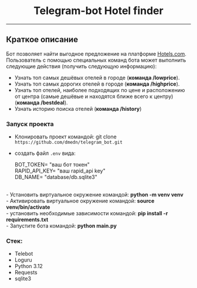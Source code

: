 <h1 align="center">Telegram-bot Hotel finder

</h1>

***

## Краткое описание

Бот позволяет найти выгодное предложение на платформе [Hotels.com](https://hotels.com/).
<br> Пользователь с помощью специальных команд бота может выполнить следующие действия (получить следующую информацию): <br/>
- Узнать топ самых дешёвых отелей в городе (**команда /lowprice**). 
- Узнать топ самых дорогих отелей в городе (**команда /highprice**). 
- Узнать топ отелей, наиболее подходящих по цене и расположению от центра (самые дешёвые и находятся ближе всего к центру) (**команда /bestdeal**). 
- Узнать историю поиска отелей (**команда /history**)
### Запуск проекта 
- Клонировать проект командой: git clone `https://github.com/dmedn/telegram_bot.git`
- создать файл `.env` вида:

    BOT_TOKEN= "ваш бот токен"<br>
    RAPID_API_KEY= "ваш rapid_api key"<br>
    DB_NAME= "database/db.sqlite3"<br>
<br>
- Установить виртуальное окружение командой: <b>python -m venv venv</b><br>
- Активировать виртуальное окружение командой: <b>source venv/bin/activate</b><br>
- установить необходимые зависимости командой: <b>pip install -r requirements.txt</b><br>
- Запустите бота командой: <b>python main.py</b><br>

### Стек:
- Telebot
- Loguru
- Python 3.12
- Requests
- sqlite3
